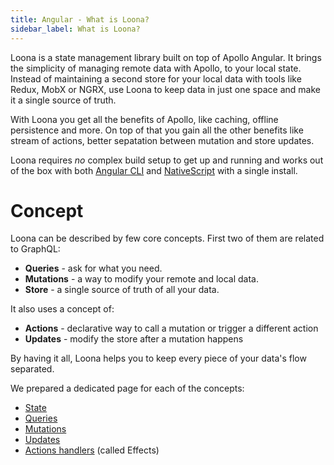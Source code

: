 ```yaml
---
title: Angular - What is Loona?
sidebar_label: What is Loona?
---
```


Loona is a state management library built on top of Apollo Angular. It brings the simplicity of managing remote data with Apollo, to your local state. Instead of maintaining a second store for your local data with tools like Redux, MobX or NGRX, use Loona to keep data in just one space and make it a single source of truth.

With Loona you get all the benefits of Apollo, like caching, offline persistence and more. On top of that you gain all the other benefits like stream of actions, better sepatation between mutation and store updates.

Loona requires _no_ complex build setup to get up and running and works out of the box with both [Angular CLI](https://cli.angular.io/) and [NativeScript](https://www.nativescript.org/) with a single install.

# Concept

Loona can be described by few core concepts. First two of them are related to GraphQL:

- **Queries** - ask for what you need.
- **Mutations** - a way to modify your remote and local data.
- **Store** - a single source of truth of all your data.

It also uses a concept of:

- **Actions** - declarative way to call a mutation or trigger a different action
- **Updates** - modify the store after a mutation happens

By having it all, Loona helps you to keep every piece of your data's flow separated.

We prepared a dedicated page for each of the concepts:

- [State](./essentials/state)
- [Queries](./essentials/queries)
- [Mutations](./essentials/mutations)
- [Updates](./essentials/updates)
- [Actions handlers](./essentials/effects) (called Effects)